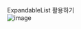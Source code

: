 ExpandableList 활용하기 \
![image](https://user-images.githubusercontent.com/67897318/117906661-51e8ec00-b310-11eb-94fd-d007d8675061.png)
